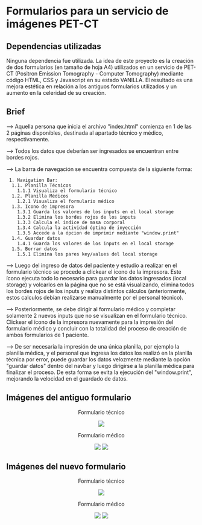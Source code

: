 # Formularios para un servicio de imágenes PET-CT

## Dependencias utilizadas

Ninguna dependencia fue utilizada. La idea de este proyecto es la creación de dos formularios (en tamaño de hoja A4) utilizados en un servicio de PET-CT (Positron Emission Tomography - Computer Tomography) mediante código HTML, CSS y Javascript en su estado VANILLA.
El resultado es una mejora estética en relación a los antiguos formularios utilizados y un aumento en la celeridad de su creación.

## Brief

--> Aquella persona que inicia el archivo "index.html" comienza en 1 de las 2 páginas disponibles, destinada al apartado técnico y médico, respectivamente.

--> Todos los datos que deberían ser ingresados se encuentran entre bordes rojos.

--> La barra de navegación se encuentra compuesta de la siguiente forma:

     1. Navigation Bar:
      1.1. Planilla Técnicos
        1.1.1 Visualiza el formulario técnico
      1.2. Planilla Médicos
        1.2.1 Visualiza el formulario médico
      1.3. Icono de impresora
        1.3.1 Guarda los valores de los inputs en el local storage
        1.3.2 Elimina los bordes rojos de los inputs
        1.3.3 Calcula el índice de masa corporal
        1.3.4 Calcula la actividad óptima de inyección
        1.3.5 Accede a la ópcion de imprimir mediante "window.print"
      1.4. Guardar datos
        1.4.1 Guarda los valores de los inputs en el local storage
      1.5. Borrar datos
        1.5.1 Elimina los pares key/values del local storage
        
--> Luego del ingreso de datos del paciente y estudio a realizar en el formulario técnico se procede a clickear el icono de la impresora. Este ícono ejecuta todo lo necesario para guardar los datos ingresados (local storage) y volcarlos en la página que no se está visualizando, elimina todos los bordes rojos de los inputs y realiza distintos cálculos (anteriormente, estos calculos debían realizarse manualmente por el personal técnico).

--> Posteriormente, se debe dirigir al formulario médico y completar solamente 2 nuevos inputs que no se visualizan en el formulario técnico. Clickear el ícono de la impresora nuevamente para la impresión del formulario médico y concluir con la totalidad del proceso de creación de ambos formularios de 1 paciente.

--> De ser necesaria la impresión de una única planilla, por ejemplo la planilla médica, y el personal que ingresa los datos los realizó en la planilla técnica por error, puede guardar los datos velozmente mediante la opción "guardar datos" dentro del navbar y luego dirigirse a la planilla médica para finalizar el proceso. De esta forma se evita la ejecución del "window.print", mejorando la velocidad en el guardado de datos.

## Imágenes del antiguo formulario

<p align="center">
     Formulario técnico
</p>
<p align="center">    
     <img src="https://user-images.githubusercontent.com/104110115/219485996-04bd9f60-f1a9-4054-b1f8-d7e9f925661d.png">
</p>
<p align="center">
    Formulario médico
</p>
<p align="center">
    <img src="https://user-images.githubusercontent.com/104110115/219486255-cc9ce9dc-77ba-4a98-a7f7-88846b25f69c.png">
    <img src="https://user-images.githubusercontent.com/104110115/219486992-ab15efca-0a49-434f-9ff0-772e9ac02bc6.png">
</p>

## Imágenes del nuevo formulario

<p align="center">
     Formulario técnico
</p>
<p align="center">    
    <img src="https://user-images.githubusercontent.com/104110115/219230270-dae8fe19-31f8-4a23-806d-9fd60f1e8f17.png">
</p>
<p align="center">
    Formulario médico
</p>
<p align="center">
    <img src="https://user-images.githubusercontent.com/104110115/219230326-54d15887-cf33-4413-8dd1-f6d759941bed.png">
    <img src="https://user-images.githubusercontent.com/104110115/219230328-00234807-6419-413d-b385-ff4c8f8931bd.png">
</p>
